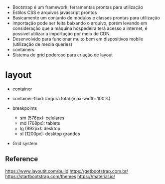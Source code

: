 - Bootstrap é um framework, ferramentas prontas para utilização
- Estilos CSS e arquivos javascript prontos
- Basicamente um conjunto de módulos e classes prontas para utilização
- importação pode ser feita baixando o arquivo, porém levando em consideração que a máquina hospedeira terá acesso a internet, é possível utilizar a importação por meio de CDN.
- Desenvolvido para funcionar muito bem em dispositivos mobile (utilização de media queries)
- containers
- Sistema de grid poderoso para criação de layout

# layout
- container
- container-fluid: largura total (max-width: 100%)

- breakpoints
    - sm (576px): celulares
    - md (768px): tablets
    - lg (992px): desktop
    - xl (1200px): desktop grandes
- Grid system

Reference
---

https://www.layoutit.com/build
https://getbootstrap.com.br/
https://startbootstrap.com/themes
https://material.io/